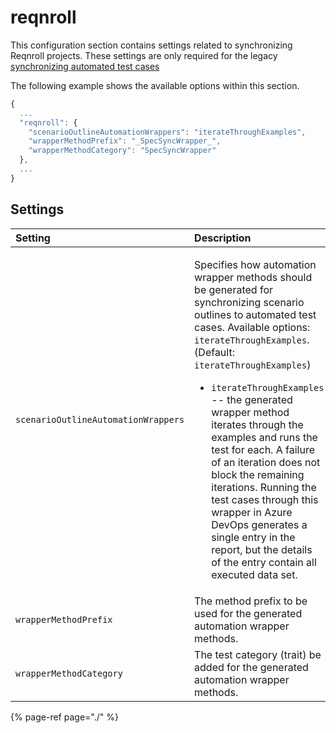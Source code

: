 # reqnroll

This configuration section contains settings related to synchronizing Reqnroll projects. These settings are only required for the legacy [synchronizing automated test cases](../../important-concepts/synchronizing-automated-test-cases.md)

The following example shows the available options within this section.

```javascript
{
  ...
  "reqnroll": {
    "scenarioOutlineAutomationWrappers": "iterateThroughExamples",
    "wrapperMethodPrefix": "_SpecSyncWrapper_",
    "wrapperMethodCategory": "SpecSyncWrapper"
  },
  ...
}
```

## Settings

<table>
  <thead>
    <tr>
      <th style="text-align:left">Setting</th>
      <th style="text-align:left">Description</th>
      <th style="text-align:left">Default</th>
    </tr>
  </thead>
  <tbody>
    <tr>
      <td style="text-align:left"><code>scenarioOutlineAutomationWrappers</code>
      </td>
      <td style="text-align:left">
        <p>Specifies how automation wrapper methods should be generated for synchronizing
          scenario outlines to automated test cases. Available options: <code>iterateThroughExamples</code>.
          (Default: <code>iterateThroughExamples</code>)</p>
        <ul>
          <li><code>iterateThroughExamples</code> -- the generated wrapper method iterates
            through the examples and runs the test for each. A failure of an iteration
            does not block the remaining iterations. Running the test cases through
            this wrapper in Azure DevOps generates a single entry in the report, but
            the details of the entry contain all executed data set.</li>
        </ul>
      </td>
      <td style="text-align:left"><code>iterateThroughExamples</code>
      </td>
    </tr>
    <tr>
      <td style="text-align:left"><code>wrapperMethodPrefix</code>
      </td>
      <td style="text-align:left">The method prefix to be used for the generated automation wrapper methods.</td>
      <td
      style="text-align:left"><code>_SpecSyncWrapper_</code>
        </td>
    </tr>
    <tr>
      <td style="text-align:left"><code>wrapperMethodCategory</code>
      </td>
      <td style="text-align:left">The test category (trait) be added for the generated automation wrapper
        methods.</td>
      <td style="text-align:left"><code>SpecSyncWrapper</code>
      </td>
    </tr>
  </tbody>
</table>

{% page-ref page="./" %}

